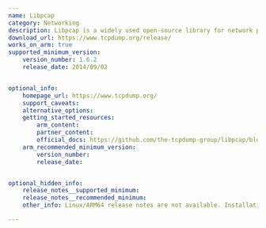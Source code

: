 ```yaml
---
name: Libpcap
category: Networking
description: Libpcap is a widely used open-source library for network packet capture. It provides a low-level interface for capturing network packets from various network interfaces.
download_url: https://www.tcpdump.org/release/
works_on_arm: true
supported_minimum_version:
    version_number: 1.6.2
    release_date: 2014/09/02


optional_info:
    homepage_url: https://www.tcpdump.org/
    support_caveats:
    alternative_options:
    getting_started_resources:
        arm_content:
        partner_content:
        official_docs: https://github.com/the-tcpdump-group/libpcap/blob/master/INSTALL.md
    arm_recommended_minimum_version:
        version_number:
        release_date:


optional_hidden_info:
    release_notes__supported_minimum:
    release_notes__recommended_minimum:
    other_info: Linux/ARM64 release notes are not available. Installation and testing are done via the [tar archive](https://www.tcpdump.org/old_releases.html).

---
```


